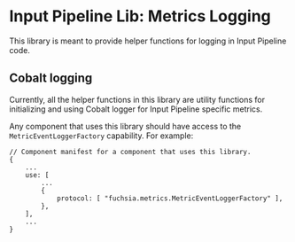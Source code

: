 # Input Pipeline Lib: Metrics Logging

This library is meant to provide helper functions for logging in Input
Pipeline code.

## Cobalt logging

Currently, all the helper functions in this library are utility functions for
initializing and using Cobalt logger for Input Pipeline specific metrics.

Any component that uses this library should have access to the
`MetricEventLoggerFactory` capability. For example:

```
// Component manifest for a component that uses this library.
{
    ...
    use: [
        ...
        {
            protocol: [ "fuchsia.metrics.MetricEventLoggerFactory" ],
        },
    ],
    ...
}
```
